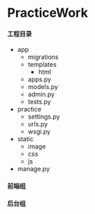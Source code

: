 # PracticeWork

#### 工程目录
* app
    * migrations
    * templates
        * html
    * apps.py
    * models.py
    * admin.py
    * tests.py
* practice
    * settings.py
    * urls.py
    * wsgi.py
* static
    * image
    * css
    * js
* manage.py

#### 前端组

#### 后台组